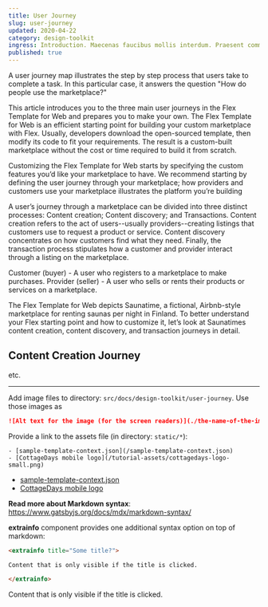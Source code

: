```yaml
---
title: User Journey
slug: user-journey
updated: 2020-04-22
category: design-toolkit
ingress: Introduction. Maecenas faucibus mollis interdum. Praesent commodo cursus magna, vel scelerisque nisl consectetur et. Donec id elit non mi porta gravida at eget metus. Vestibulum id ligula porta felis euismod semper lorem ipsum dolor.
published: true
---
```


A user journey map illustrates the step by step process that users take to complete a task. In this particular case, it answers the question "How do people use the marketplace?"

This article introduces you to the three main user journeys in the Flex Template for Web and prepares you to make your own. The Flex Template for Web is an efficient starting point for building your custom marketplace with Flex. Usually, developers download the open-sourced template, then modify its code to fit your requirements. The result is a custom-built marketplace without the cost or time required to build it from scratch.

Customizing the Flex Template for Web starts by specifying the custom features you’d like your marketplace to have. We recommend starting by defining the user journey through your marketplace; how providers and customers use your marketplace illustrates the platform you’re building

A user’s journey through a marketplace can be divided into three distinct processes: Content creation; Content discovery; and Transactions. Content creation refers to the act of users--usually providers--creating listings that customers use to request a product or service. Content discovery concentrates on how customers find what they need. Finally, the transaction process stipulates how a customer and provider interact through a listing on the marketplace.

Customer (buyer) - A user who registers to a marketplace to make purchases.
Provider (seller) - A user who sells or rents their products or services on a marketplace.

The Flex Template for Web depicts Saunatime, a fictional, Airbnb-style marketplace for renting saunas per night in Finland. To better understand your Flex starting point and how to customize it, let’s look at Saunatimes content creation, content discovery, and transaction journeys in detail.

## Content Creation Journey

etc.

----
Add image files to directory: `src/docs/design-toolkit/user-journey`.
Use those images as
```md
![Alt text for the image (for the screen readers)](./the-name-of-the-image.png)
```

Provide a link to the assets file (in directory: `static/*`):

```
- [sample-template-context.json](/sample-template-context.json)
- [CottageDays mobile logo](/tutorial-assets/cottagedays-logo-small.png)
```
- [sample-template-context.json](/sample-template-context.json)
- [CottageDays mobile logo](/tutorial-assets/cottagedays-logo-small.png)



**Read more about Markdown syntax**:<br />
https://www.gatsbyjs.org/docs/mdx/markdown-syntax/

**extrainfo** component provides one additional syntax option on top of markdown:
```md
<extrainfo title="Some title?">

Content that is only visible if the title is clicked.

</extrainfo>
```
<extrainfo title="Some title?">

Content that is only visible if the title is clicked.

</extrainfo>
